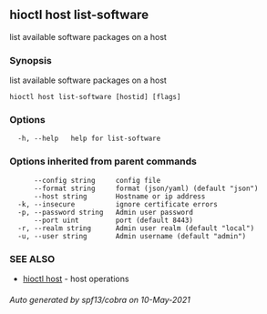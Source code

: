 ## hioctl host list-software

list available software packages on a host

### Synopsis

list available software packages on a host

```
hioctl host list-software [hostid] [flags]
```

### Options

```
  -h, --help   help for list-software
```

### Options inherited from parent commands

```
      --config string     config file
      --format string     format (json/yaml) (default "json")
      --host string       Hostname or ip address
  -k, --insecure          ignore certificate errors
  -p, --password string   Admin user password
      --port uint         port (default 8443)
  -r, --realm string      Admin user realm (default "local")
  -u, --user string       Admin username (default "admin")
```

### SEE ALSO

* [hioctl host](hioctl_host.md)	 - host operations

###### Auto generated by spf13/cobra on 10-May-2021
